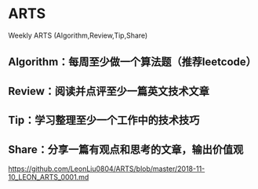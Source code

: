 # ARTS
Weekly ARTS (Algorithm,Review,Tip,Share)  
  
  ## Algorithm：每周至少做一个算法题（推荐leetcode）
  ## Review：阅读并点评至少一篇英文技术文章
  ## Tip：学习整理至少一个工作中的技术技巧
  ## Share：分享一篇有观点和思考的文章，输出价值观
  
  https://github.com/LeonLiu0804/ARTS/blob/master/2018-11-10_LEON_ARTS_0001.md
